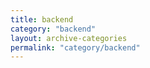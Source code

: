 ```yaml
---
title: backend
category: "backend"
layout: archive-categories
permalink: "category/backend"
---
```

